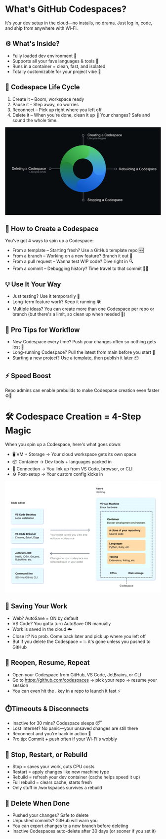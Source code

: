 <!-- Copied from 05-Codespaces/readme.md -->
#  What's GitHub Codespaces?
It's your dev setup in the cloud—no installs, no drama.
Just log in, code, and ship from anywhere with Wi-Fi.

## ⚙️ What's Inside?
- Fully loaded dev environment 🔧
- Supports all your fave languages & tools 🧪
- Runs in a container = clean, fast, and isolated
- Totally customizable for your project vibe 🎨

## 🔁 Codespace Life Cycle
1. Create it – Boom, workspace ready
2. Pause it – Step away, no worries
3. Reconnect – Pick up right where you left off
4. Delete it – When you're done, clean it up 🧹
Your changes? Safe and sound the whole time.

![Lifecycle](../assets/codespace-circular-lifecycle.png)

## 🚀 How to Create a Codespace
You've got 4 ways to spin up a Codespace:

- From a template – Starting fresh? Use a GitHub template repo 🆕
- From a branch – Working on a new feature? Branch it out 🌿
- From a pull request – Wanna test WIP code? Dive right in 🔍
- From a commit – Debugging history? Time travel to that commit 🕵️‍♀️

## 💡 Use It Your Way
- Just testing? Use it temporarily 🧪
- Long-term feature work? Keep it running 🛠️
- Multiple ideas? You can create more than one Codespace per repo or branch (but there's a limit, so clean up when needed 🧹)

## 🔁 Pro Tips for Workflow

- New Codespace every time? Push your changes often so nothing gets lost 💾
- Long-running Codespace? Pull the latest from main before you start 🔄
- Starting a new project? Use a template, then publish it later 📦

## ⚡ Speed Boost
Repo admins can enable prebuilds to make Codespace creation even faster ⚙️💨

# 🛠️ Codespace Creation = 4-Step Magic
When you spin up a Codespace, here's what goes down:

- 🖥️ VM + Storage → Your cloud workspace gets its own space
- 📦 Container → Dev tools + languages packed in
- 🔌 Connection → You link up from VS Code, browser, or CLI
- ⚙️ Post-setup → Your custom config kicks in

![Creation](../assets/codespace-connection-editor.png)

## 💾 Saving Your Work
- Web? AutoSave = ON by default
- VS Code? You gotta turn AutoSave ON manually
- Work is saved in the cloud ☁️
- Close it? No prob. Come back later and pick up where you left off
- But if you delete the Codespace = 💥 it's gone unless you pushed to GitHub

## 🔁 Reopen, Resume, Repeat
- Open your Codespace from GitHub, VS Code, JetBrains, or CLI
- Go to https://github.com/codespaces → pick your repo → resume your session
- You can even hit the . key in a repo to launch it fast ⚡

## ⏱️Timeouts & Disconnects
- Inactive for 30 mins? Codespace sleeps 😴
- Lost internet? No panic—your unsaved changes are still there
- Reconnect and you're back in action 💪
- Pro tip: Commit + push often if your Wi-Fi's wobbly

## 🛑 Stop, Restart, or Rebuild
- Stop = saves your work, cuts CPU costs
- Restart = apply changes like new machine type
- Rebuild = refresh your dev container (cache helps speed it up)
- Full rebuild = clears cache, starts fresh
- Only stuff in /workspaces survives a rebuild

## 🧹 Delete When Done
- Pushed your changes? Safe to delete
- Unpushed commits? GitHub will warn you
- You can export changes to a new branch before deleting
- Inactive Codespaces auto-delete after 30 days (or sooner if you set it)
